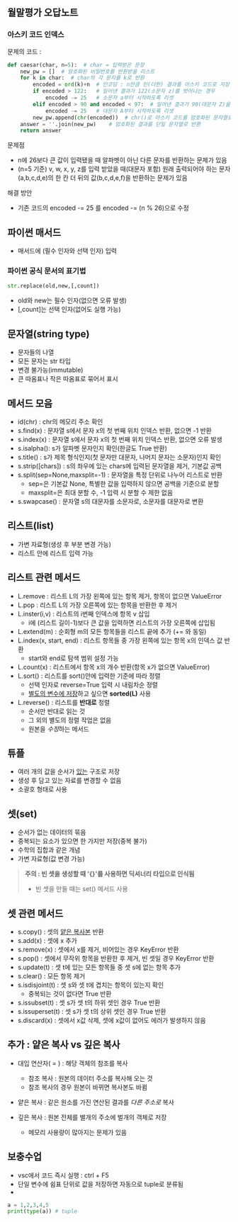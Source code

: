 ## 월말평가 오답노트

### 아스키 코드 인덱스

문제의 코드 :

```python
def caesar(char, n=5):  # char = 입력받은 문장
    new_pw = []  # 암호화된 비밀번호를 반환받을 리스트
    for k in char:  # char의 각 문자를 k로 반환
        encoded = ord(k)+n  # 인코딩 : n만큼 민(더한) 결과를 아스키 코드로 저장
        if encoded > 122:   # 밀어낸 결과가 122(소문자 z)를 벗어나는 경우
            encoded -= 25   # 소문자 a부터 시작하도록 리셋
        elif encoded > 90 and encoded < 97:  # 밀어낸 결과가 90(대문자 Z)을 벗어나는 경우
            encoded -= 25   # 대문자 A부터 시작하도록 리셋
        new_pw.append(chr(encoded))  # chr()로 아스키 코드를 암호화된 문자열로 반환
    answer = ''.join(new_pw)    # 암호화된 결과를 단일 문자열로 반환
    return answer
```

문제점

- n에 26보다 큰 값이 입력됐을 때 알파벳이 아닌 다른 문자를 반환하는 문제가 있음
- (n=5 기준) v, w, x, y, z를 입력 받았을 때(대문자 포함) 원래 출력되어야 하는 문자(a,b,c,d,e)의 한 칸 더 뒤의 값(b,c,d,e,f)을 반환하는 문제가 있음

해결 방안

- 기존 코드의 encoded -= 25 를 encoded -= (n % 26)으로 수정

## 파이썬 매서드

- 매서드에 (필수 인자와 선택 인자) 입력

### 파이썬 공식 문서의 표기법

```python
str.replace(old,new,[,count])
```

- old와 new는 필수 인자(없으면 오류 발생)
- [,count]는 선택 인자(없어도 실행 가능)

## 문자열(string type)

- 문자들의 나열
- 모든 문자는 str 타입
- 변경 불가능(immutable)
- 큰 따옴표나 작은 따옴표로 묶어서 표시

## 메서드 모음

- id(chr) : chr의 메모리 주소 확인
- s.find(x) : 문자열 s에서 문자 x의 첫 번째 위치 인덱스 반환, 없으면 -1 반환
- s.index(x) : 문자열 s에서 문자 x의 첫 번째 위치 인덱스 반환, 없으면 오류 발생
- s.isalpha(): s가 알파벳 문자인지 확인(한글도 True 반환)
- s.title() : s가 제목 형식인지(첫 문자만 대문자, 나머지 문자는 소문자)인지 확인
- s.strip([chars]) : s의 좌우에 있는 chars에 입력된 문자열을 제거, 기본값 공백
- s.split(sep=None,maxsplit=-1) : 문자열을 특정 단위로 나누어 리스트로 반환
  - sep=은 기본값 None, 특별한 값을 입력하지 않으면 공백을 기준으로 분할
  - maxsplit=은 최대 분할 수, -1 입력 시 분할 수 제한 없음
- s.swapcase() : 문자열 s의 대문자를 소문자로, 소문자를 대문자로 변환 

## 리스트(list)

- 가변 자료형(생성 후 부분 변경 가능)
- 리스트 안에 리스트 입력 가능

## 리스트 관련 메서드

- L.remove : 리스트 L의 가장 왼쪽에 있는 항목 제거, 항목이 없으면 ValueError
- L.pop : 리스트 L의 가장 오른쪽에 있는 항목을 반환한 후 제거
- L.inster(i,v) : 리스트의 i번째 인덱스에 항목 v 삽입
  - i에 (리스트 길이-1)보다 큰 값을 입력하면 리스트의 가장 오른쪽에 삽입됨
- L.extend(m) : 순회형 m의 모든 항목들을 리스트 끝에 추가 (+= 와 동일)
- L.index(x, start, end) : 리스트 항목들 중 가장 왼쪽에 있는 항목 x의 인덱스 값 반환
  - start와 end로 탐색 범위 설정 가능
- L.count(x) : 리스트에서 항목 x의 개수 반환(항목 x가 없으면 ValueError)
- L.sort() : 리스트를 sort()안에 입력한 기준에 따라 정렬
  - 선택 인자로 reverse=True 입력 시 내림차순 정렬
  - <u>별도의 변수에 저장</u>하고 싶으면 **sorted(L)** 사용
- L.reverse() : 리스트를 **반대로** 정렬
  - 순서만 반대로 읽는 것
  - 그 외의 별도의 정렬 작업은 없음
  - 원본을 *수정*하는 메서드

## 튜플

- 여러 개의 값을 순서가 <u>있는</u> 구조로 저장
- 생성 후 담고 있는 자료를 변경할 수 없음
- 소괄호 형태로 사용

## 셋(set)

- 순서가 없는 데이터의 묶음
- 중복되는 요소가 있으면 한 가지만 저장(중복 불가)
- 수학의 집합과 같은 개념
- 가변 자료형(값 변경 가능)

> **주의 : 빈 셋을 생성할 때 '{}'를 사용하면 딕셔너리 타입으로 인식됨**
> 
> - 빈 셋을 만들 때는 set() 메서드 사용

## 셋 관련 메서드

- s.copy() : 셋의 <u>얕은 복사본</u> 반환
- s.add(x) : 셋에 x 추가
- s.remove(x) : 셋에서 x를 제거, 비어있는 경우 KeyError 반환
- s.pop() : 셋에서 무작위 항목을 반환한 후 제거, 빈 셋일 경우 KeyError 반환
- s.update(t) : 셋 t에 있는 모든 항목들 중 셋 s에 없는 항목 추가
- s.clear() : 모든 항목 제거
- s.isdisjoint(t) : 셋 s와 셋 t에 겹치는 항목이 있는지 확인
  - 중복되는 것이 없다면 True 반환
- s.issubset(t) : 셋 s가 셋 t의 하위 셋인 경우 True 반환
- s.issuperset(t) : 셋 s가 셋 t의 상위 셋인 경우 True 반환
- s.discard(x) : 셋에서 x값 삭제, 셋에 x값이 없어도 에러가 발생하지 않음

## 추가 : 얕은 복사 vs 깊은 복사

- 대입 연산자( = ) : 해당 객체의 참조를 복사
  - 참조 복사 : 원본의 데이터 주소를 복사해 오는 것
  - 참조 복사의 경우 원본이 바뀌면 복사본도 바뀜

- 얕은 복사 : 같은 원소를 가진 연산된 결과를 *다른 주소로* 복사
- 깊은 복사 : 원본 전체를 별개의 주소에 벌개의 객체로 저장
  - 메모리 사용량이 많아지는 문제가 있음

## 보충수업

- vsc에서 코드 즉시 실행 : ctrl  + F5
- 단일 변수에 쉼표 단위로 값을 저장하면 자동으로 tuple로 분류됨
- 
```python
a = 1,2,3,4,5
print(type(a)) # tuple
```